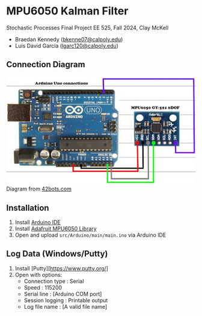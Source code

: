 # MPU6050 Kalman Filter

Stochastic Processes Final Project
EE 525, Fall 2024, Clay McKell

- Braedan Kennedy (bkenne07@calpoly.edu)
- Luis David Garcia (lgarc120@calpoly.edu)

## Connection Diagram

![connection_diagram](.github/connection_diagram.jpg)  
Diagram from [42bots.com](https://42bots.com/tutorials/arduino-uno-and-the-invensense-mpu-6050-6dof-imu/)

## Installation

1. Install [Arduino IDE](https://www.arduino.cc/en/software)
2. Install [Adafruit MPU6050 Library](https://github.com/adafruit/Adafruit_MPU6050)
3. Open and upload `src/Arduino/main/main.ino` via Arduino IDE

## Log Data (Windows/Putty)

1. Install [Putty][https://www.putty.org/]
2. Open with options:
    - Connection type : Serial
    - Speed : 115200
    - Serial line : [Arduino COM port]
    - Session logging : Printable output
    - Log file name : [A valid file name]
